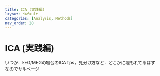```yaml
---
title: ICA (実践編)
layout: default
categories: [Analysis, Methods]
nav_order: 20
---
```


# ICA (実践編)
いつか．EEG/MEGの場合のICA tips，見分け方など．どこかに埋もれてるはずなのでサルベージ